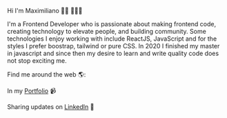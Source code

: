 Hi I'm Maximiliano 👋🏾 👩🏾‍💻

I'm a Frontend Developer who is passionate about making frontend code, creating technology to elevate people, and building community. Some technologies I enjoy working with include ReactJS, JavaScript and for the styles I prefer boostrap, tailwind or pure CSS. In 2020 I finished my master in javascript and since then my desire to learn and write quality code does not stop exciting me.

Find me around the web 🌎:

In my [Portfolio](https://idyllic-daifuku-e2f828.netlify.app/) 📹 

Sharing updates on [LinkedIn](https://www.linkedin.com/in/maximiliano-fallauto/) 💼
